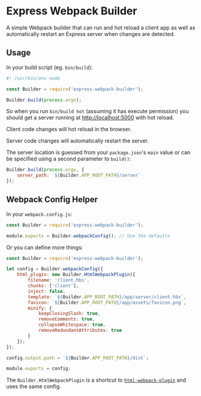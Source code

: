 # Express Webpack Builder

A simple Webpack builder that can run and hot reload a client app as well as automatically
restart an Express server when changes are detected.


## Usage

In your build script (eg. `bin/build`):

```javascript
#! /usr/bin/env node

const Builder = require('express-webpack-builder');

Builder.build(process.argv);
```

So when you run `bin/build hot` (assuming it has execute permission) 
you should get a server running at 
[http://localhost:5000](http://localhost:5000) with hot reload.

Client code changes will hot reload in the browser.

Server code changes will automatically restart the server.

The server location is guessed from your `package.json`'s `main` value or can be specified using a second parameter
to `build()`:

```javascript
Builder.build(process.argv, { 
    server_path: `${Builder.APP_ROOT_PATH}/server` 
});
```


## Webpack Config Helper

In your `webpack.config.js`:

```javascript
const Builder = require('express-webpack-builder');

module.exports = Builder.webpackConfig(); // Use the defaults
```

Or you can define more things:

```javascript
const Builder = require('express-webpack-builder');

let config = Builder.webpackConfig({
    html_plugin: new Builder.HtmlWebpackPlugin({
        filename: 'client.hbs',
        chunks: ['client'],
        inject: false,
        template: `${Builder.APP_ROOT_PATH}/app/server/client.hbs`,
        favicon: `${Builder.APP_ROOT_PATH}/app/assets/favicon.png`,
        minify: {
            keepClosingSlash: true,
            removeComments: true,
            collapseWhitespace: true,
            removeRedundantAttributes: true
        }
    });
});

config.output.path = `${Builder.APP_ROOT_PATH}/dist`;

module.exports = config;
```

The `Builder.HtmlWebpackPlugin` is a shortcut to [`html-webpack-plugin`](https://www.npmjs.com/package/html-webpack-plugin) and uses the same config.
